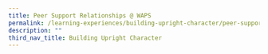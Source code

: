 ```yaml
---
title: Peer Support Relationships @ WAPS
permalink: /learning-experiences/building-upright-character/peer-support-relationships-at-waps/
description: ""
third_nav_title: Building Upright Character
---
```

